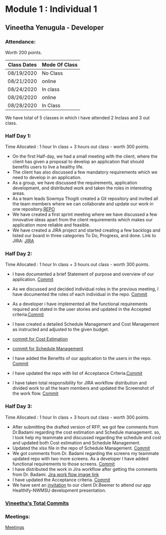 # Module 1 : Individual 1

## Vineetha Yenugula - Developer

### Attendance:

Worth 200 points.

| Class Dates | Mode Of Class |
|----------|-------------|
| 08/19/2020 | No Class |
| 08/21/2020 | online |
| 08/24/2020 | In class |
| 08/26/2020 |  online |
| 08/28/2020 | In Class |

We have total of 5 classes in which i have attended 2 Inclass and 3 out class.   


### Half Day 1:

Time Allocated : 1 hour In class + 3 hours out class - worth 300 points.  
- On the first Half-day, we had a small meeting with the client, where the client has given a proposal to develop an application that should benefits users to live a healthy life. 
- The client has also discussed a few mandatory requirements which we need to develop in an application.
- As a group, we have discussed the requirements, application development, and distributed work and taken the roles in interesting areas.
- As a team leads Sowmya Thogiti created a Git repository and invited all the team members where we can collaborate and update our work in one repository.[REPO](https://github.com/sowmyathogiti/Healthify-NWMSU)
- We have created a first sprint meeting where we have discussed a few innovative ideas apart from the client requirements which makes our application more reliable and          feasible.
- We have created a JIRA project and started creating a few backlogs and listed our board in three categories To Do, Progress, and done.
  Link to JIRA: [JIRA](https://sowmyathogiti27.atlassian.net/jira/software/projects/HN/boards/2)

### Half Day 2:


Time Allocated : 1 hour In class + 3 hours out class - worth 300 points.
- I have documented a brief Statement of purpose and overview of our application. [Commit](https://github.com/sowmyathogiti/Healthify-NWMSU/commit/3121e14091b342a2fae070387630b465c759ac43)
- As we discussed and decided individual roles in the previous meeting, I have documented the roles of each individual in the repo. [Commit](https://github.com/sowmyathogiti/Healthify-NWMSU/commit/3121e14091b342a2fae070387630b465c759ac43)
- As a developer i have implemented all the functional requirements required and stated in the user stories and updated in the Accepted criteria.[Commit](https://github.com/sowmyathogiti/Healthify-NWMSU/commit/a30e82519dbe6d43a3691c6e9d1292960f656e51)
- I have created a detailed Schedule Management and Cost Management as instructed and adjusted to the given budget.
- [commit for Cost Estimation](https://github.com/sowmyathogiti/Healthify-NWMSU/commit/651bf31c2d55a7f740a240e4a4aede89db56f9be)

- [commit for Schedule Management](https://github.com/sowmyathogiti/Healthify-NWMSU/commit/0f1bec24bd8f17a496d53b2e326bcc8e60e8aa9c)
- I have added the Benefits of our application to the users in the repo. [Commit](https://github.com/sowmyathogiti/Healthify-NWMSU/commit/3121e14091b342a2fae070387630b465c759ac43)
- I have updated the repo with list of Acceptance Criteria.[Commit](https://github.com/sowmyathogiti/Healthify-NWMSU/commit/a30e82519dbe6d43a3691c6e9d1292960f656e51)
- I have taken total responsibility for JIRA workflow distribution and divided work to all the team members and updated the Screenshot of the work flow. [Commit](https://github.com/sowmyathogiti/Healthify-NWMSU/commit/1dcb648fa002b7b8edf06ddc132a89d9a18b63a7)


### Half Day 3:

Time Allocated : 1 hour In class + 3 hours out class - worth 300 points.
- After submitting the drafted version of RFP, we got few comments from Dr.Badami regarding the cost estimation and Schedule management. so, I took help my teammate and discussed regarding the schedule and cost and updated both Cost estimation and Schedule Management.
- Updated the xlsx file in the repo of Schedule Management. [Commit](https://github.com/sowmyathogiti/Healthify-NWMSU/commit/8c09072fcc61e51d55337d3b50d88152af1070b9)
- We got comments from Dr. Badami regarding the screens my teammate updated repo with two more screens. As a developer I have added functional requirements to those screens.
  [Commit](https://github.com/sowmyathogiti/Healthify-NWMSU/commit/11d271cab483a66653c864c2ace1f25505896b91)
- I have distributed the work in Jira workflow after getting the comments from Dr. Badami. [Jira work flow image link](https://github.com/sowmyathogiti/Healthify-NWMSU/blob/master/Jira/Screenshot%20(5).png)
- I have updated the Acceptance criteria. [Commit](https://github.com/sowmyathogiti/Healthify-NWMSU/commit/11d271cab483a66653c864c2ace1f25505896b91)
- We have sent an [invitation](https://github.com/sowmyathogiti/Healthify-NWMSU/blob/master/Contributions/Invitation%20to%20Dr.Beemer) to our client Dr.Beemer to attend our app Healthify-NWMSU development presentation. 

### [Vineetha's Total Commits](https://github.com/sowmyathogiti/Healthify-NWMSU/commits?author=vineetha1996)

### Meetings:

[Meetings](https://github.com/sowmyathogiti/Healthify-NWMSU/blob/master/Contributions/meetings)




